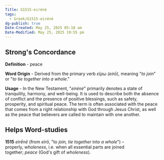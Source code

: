 ```yaml
---
Title: G1515-eiréné
tags:
  - Greek/G1515-eiréné
dg-publish: true
Date-Created: May 25, 2025 05:10 am
Date-Modified: May 25, 2025 19:55 pm
---
```

## Strong's Concordance

**Definition** - peace

**Word Origin** - Derived from the primary verb *εἴρω (eirō)*, meaning "*to join*" or "*to tie together into a whole*."

**Usage** - In the New Testament, "*eiréné*" primarily denotes a state of tranquility, harmony, and well-being. It is used to describe both the absence of conflict and the presence of positive blessings, such as safety, prosperity, and spiritual peace. The term is often associated with the peace that comes from a right relationship with God through Jesus Christ, as well as the peace that believers are called to maintain with one another.

## Helps Word-studies

**1515** *eirḗnē* (from *eirō*, "to *join, tie together* into *a whole*") – properly, *wholeness*, i.e. when all essential parts are joined together; *peace* (God's gift of *wholeness*).
